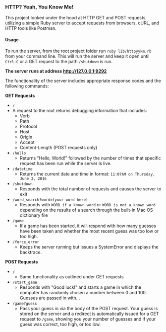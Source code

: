 ### HTTP? Yeah, You Know Me!

This project looked under the hood at HTTP GET and POST requests, utilizing a simple Ruby server to accept requests from browsers, cURL, and HTTP tools like Postman.

#### Usage

To run the server, from the root project folder run `ruby lib/httpyykm.rb` from your command line. This will run the server and keep it open until `Ctrl-C` or a GET request to the path `/shutdown` is run.

**The server runs at address http://127.0.0.1:9292**

The functionality of the server includes appropriate response codes and the following commands:

**GET Requests**<br>
* `/`
 * A request to the root returns debugging information that includes:
    * Verb
    * Path
    * Protocol
    * Host
    * Origin
    * Accept
    * Content-Length (POST requests only)
* `/hello`
  * Returns "Hello, World!" followed by the number of times that specific request has been run while the server is live.
* `/datetime`
  * Returns the current date and time in format: `11:07AM on Thursday, June 3, 2016`
* `/shutdown`
  * Responds with the total number of requests and causes the server to exit
* `/word_search?word=(your word here)`
  * Responds with `WORD if a known word` or `WORD is not a known word` depending on the results of a search through the built-in Mac OS dictionary file
* `/game`
  * If a game has been started, it will respond with how many guesses have been taken and whether the most recent guess was too low or too high.
* `/force_error`
  * Keeps the server running but issues a SystemError and displays the backtrace.

**POST Requests**<br>
* `/`
  * Same functionality as outlined under GET requests
* `/start_game`
  * Responds with "Good luck!" and starts a game in which the computer has randomly chosen a number between 0 and 100. Guesses are passed in with...
* `/game?guess`
  * Pass your guess in via the body of the POST request. Your guess is stored on the server and a redirect is automatically issued for a GET request to `/game`, showing you your number of guesses and if your guess was correct, too high, or too low.
